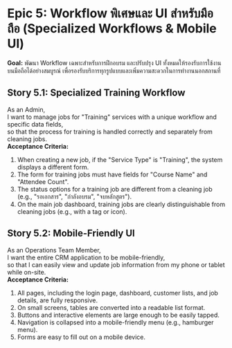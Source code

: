 # **Epic 5: Workflow พิเศษและ UI สำหรับมือถือ (Specialized Workflows & Mobile UI)**

**Goal:** พัฒนา Workflow เฉพาะสำหรับการฝึกอบรม และปรับปรุง UI ทั้งหมดให้รองรับการใช้งานบนมือถือได้อย่างสมบูรณ์ เพื่อรองรับบริการทุกรูปแบบและเพิ่มความสะดวกในการทำงานนอกสถานที่

## **Story 5.1: Specialized Training Workflow**

As an Admin,  
I want to manage jobs for "Training" services with a unique workflow and specific data fields,  
so that the process for training is handled correctly and separately from cleaning jobs.  
**Acceptance Criteria:**

1. When creating a new job, if the "Service Type" is "Training", the system displays a different form.  
2. The form for training jobs must have fields for "Course Name" and "Attendee Count".  
3. The status options for a training job are different from a cleaning job (e.g., "รอเอกสาร", "กำลังอบรม", "จบหลักสูตร").  
4. On the main job dashboard, training jobs are clearly distinguishable from cleaning jobs (e.g., with a tag or icon).

## **Story 5.2: Mobile-Friendly UI**

As an Operations Team Member,  
I want the entire CRM application to be mobile-friendly,  
so that I can easily view and update job information from my phone or tablet while on-site.  
**Acceptance Criteria:**

1. All pages, including the login page, dashboard, customer lists, and job details, are fully responsive.  
2. On small screens, tables are converted into a readable list format.  
3. Buttons and interactive elements are large enough to be easily tapped.  
4. Navigation is collapsed into a mobile-friendly menu (e.g., hamburger menu).  
5. Forms are easy to fill out on a mobile device.